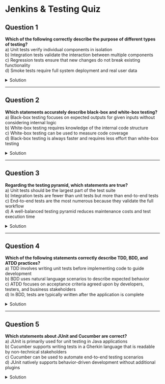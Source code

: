 

# Jenkins & Testing Quiz

## Question 1
**Which of the following correctly describe the purpose of different types of testing?**  
a) Unit tests verify individual components in isolation  
b) Integration tests validate the interaction between multiple components  
c) Regression tests ensure that new changes do not break existing functionality  
d) Smoke tests require full system deployment and real user data

<details>
  <summary>Solution</summary>

a, b, c

</details>

---

## Question 2
**Which statements accurately describe black-box and white-box testing?**  
a) Black-box testing focuses on expected outputs for given inputs without considering internal logic  
b) White-box testing requires knowledge of the internal code structure  
c) White-box testing can be used to measure code coverage  
d) Black-box testing is always faster and requires less effort than white-box testing

<details>
  <summary>Solution</summary>

a, b, c

</details>

---

## Question 3
**Regarding the testing pyramid, which statements are true?**  
a) Unit tests should be the largest part of the test suite  
b) Integration tests are fewer than unit tests but more than end-to-end tests  
c) End-to-end tests are the most numerous because they validate the full workflow  
d) A well-balanced testing pyramid reduces maintenance costs and test execution time

<details>
  <summary>Solution</summary>

a, b, d

</details>

---

## Question 4
**Which of the following statements correctly describe TDD, BDD, and ATDD practices?**  
a) TDD involves writing unit tests before implementing code to guide development  
b) BDD uses natural language scenarios to describe expected behavior  
c) ATDD focuses on acceptance criteria agreed upon by developers, testers, and business stakeholders  
d) In BDD, tests are typically written after the application is complete

<details>
  <summary>Solution</summary>

a, b, c

</details>

---

## Question 5
**Which statements about JUnit and Cucumber are correct?**   
a) JUnit is primarily used for unit testing in Java applications  
b) Cucumber supports writing tests in a Gherkin language that is readable by non-technical stakeholders  
c) Cucumber can be used to automate end-to-end testing scenarios  
d) JUnit natively supports behavior-driven development without additional plugins

<details>
  <summary>Solution</summary>

a, b, c

</details>
